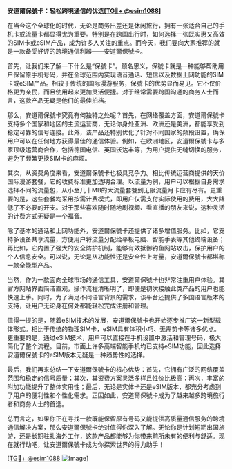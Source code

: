 **安道爾保號卡：轻松跨境通信的优选[[TG💪+ @esim1088](https://t.me/s/esim1088)]**

在当今这个全球化的时代，无论是商务出差还是休闲旅行，拥有一张适合自己的手机卡或流量卡都显得尤为重要。特别是在跨国出行时，如何选择一张既实惠又高效的SIM卡或eSIM产品，成为许多人关注的重点。而今天，我们要向大家推荐的就是一款备受好评的跨境通信利器——安道爾保號卡。

首先，让我们来了解一下什么是“保號卡”。顾名思义，保號卡就是一种能够帮助用户保留原手机号码，并在全球范围内实现语音通话、短信以及数据上网功能的SIM卡或eSIM产品。相较于传统的国际漫游服务，保號卡的优势显而易见。它不仅价格更为亲民，而且使用起来更加灵活便捷。对于经常需要跨国沟通的商务人士而言，这款产品无疑是他们的最佳拍档。

那么，安道爾保號卡究竟有何独特之处呢？首先，在网络覆盖方面，安道爾保號卡支持多个国家和地区的主流运营商，无论你身处亚洲、欧洲还是美洲，都能享受到稳定可靠的信号连接。此外，该产品还特别优化了针对不同国家的频段设置，确保用户可以在任何地方获得最佳的通信体验。例如，在欧洲地区，安道爾保號卡与多家顶级运营商合作，包括德国电信、英国沃达丰等，为用户提供无缝切换的服务，避免了频繁更换SIM卡的麻烦。

其次，从资费角度来看，安道爾保號卡也极具竞争力。相比传统运营商提供的天价国际漫游套餐，它的收费标准更加透明合理。以流量为例，用户可以根据自身需求选择不同的流量包，从小至几十MB的大流量套餐到无限流量月卡应有尽有。更重要的是，这些套餐均采用按需计费模式，即用户仅需支付实际使用的费用，大大降低了不必要的开支。对于那些喜欢随时随地刷视频、看直播的朋友来说，这种灵活的计费方式无疑是一个福音。

除了基本的通话和上网功能外，安道爾保號卡还提供了诸多增值服务。比如，它支持多设备共享流量，方便用户将流量分配给平板电脑、智能手表等其他终端设备；再比如，它内置了强大的安全防护机制，能够有效抵御钓鱼网站攻击，保护用户的个人信息安全。可以说，无论是从功能性还是安全性上考量，安道爾保號卡都堪称一款全能型产品。

当然，作为一款面向全球市场的通信工具，安道爾保號卡也非常注重用户体验。其官方网站界面简洁直观，操作流程清晰明了，即便是初次接触此类产品的用户也能快速上手。同时，为了满足不同语言背景的需求，该平台还提供了多国语言版本的支持，让用户无论身在何处都能轻松完成注册和管理。

值得一提的是，随着eSIM技术的发展，安道爾保號卡也开始逐步推广这一新型载体形式。相比于传统的物理SIM卡，eSIM具有体积小巧、无需剪卡等诸多优点。更重要的是，通过eSIM技术，用户可以直接在手机设置中激活和管理号码，极大简化了整个流程。目前，市面上许多高端智能手机均已支持eSIM功能，因此选择安道爾保號卡的eSIM版本无疑是一种趋势性的选择。

最后，我们再来总结一下安道爾保號卡的核心优势：首先，它拥有广泛的网络覆盖范围和稳定的信号质量；其次，其资费方案灵活多样且性价比极高；再次，丰富的附加功能提升了整体实用性；最后，无论是实体卡还是eSIM版本，都充分考虑到了用户的便利性和个性化需求。正因如此，安道爾保號卡成为了越来越多跨境旅行者和商务人士的首选。

总而言之，如果你正在寻找一款既能保留原有号码又能提供高质量通信服务的跨境通信解决方案，那么安道爾保號卡绝对值得你深入了解。无论你是计划短期出国旅游，还是长期驻扎海外工作，这款产品都能够为你带来前所未有的便利与舒适。现在就行动吧，让安道爾保號卡成为你探索世界的得力助手！

[[TG💪+ @esim1088](https://t.me/s/esim1088) ![Image](https://i.postimg.cc/4NQfJmqS/Snipaste-2025-05-13-00-14-12.png)]